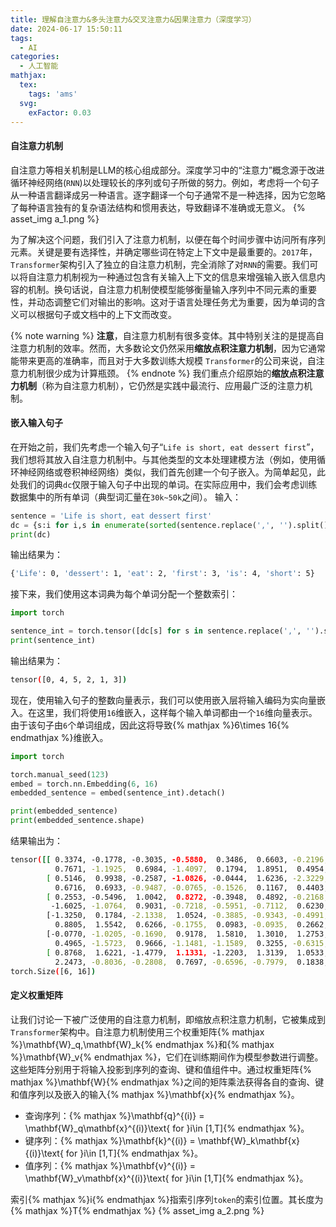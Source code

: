```yaml
---
title: 理解自注意力&多头注意力&交叉注意力&因果注意力（深度学习）
date: 2024-06-17 15:50:11
tags:
  - AI
categories:
  - 人工智能
mathjax:
  tex:
    tags: 'ams'
  svg:
    exFactor: 0.03
---
```


#### 自注意力机制

自注意力等相关机制是LLM的核心组成部分。深度学习中的“注意力”概念源于改进循环神经网络(`RNN`)以处理较长的序列或句子所做的努力。例如，考虑将一个句子从一种语言翻译成另一种语言。逐字翻译一个句子通常不是一种选择，因为它忽略了每种语言独有的复杂语法结构和惯用表达，导致翻译不准确或无意义。
{% asset_img a_1.png  %}
<!-- more -->

为了解决这个问题，我们引入了注意力机制，以便在每个时间步骤中访问所有序列元素。关键是要有选择性，并确定哪些词在特定上下文中是最重要的。`2017`年，`Transformer`架构引入了独立的自注意力机制，完全消除了对`RNN`的需要。我们可以将自注意力机制视为一种通过包含有关输入上下文的信息来增强输入嵌入信息内容的机制。换句话说，自注意力机制使模型能够衡量输入序列中不同元素的重要性，并动态调整它们对输出的影响。这对于语言处理任务尤为重要，因为单词的含义可以根据句子或文档中的上下文而改变。

{% note warning %}
**注意**，自注意力机制有很多变体。其中特别关注的是提高自注意力机制的效率。然而，大多数论文仍然采用**缩放点积注意力机制**，因为它通常能带来更高的准确率，而且对于大多数训练大规模 `Transformer`的公司来说，自注意力机制很少成为计算瓶颈。
{% endnote %}
我们重点介绍原始的**缩放点积注意力机制**（称为自注意力机制），它仍然是实践中最流行、应用最广泛的注意力机制。

#### 嵌入输入句子

在开始之前，我们先考虑一个输入句子“`Life is short, eat dessert first`”，我们想将其放入自注意力机制中。与其他类型的文本处理建模方法（例如，使用循环神经网络或卷积神经网络）类似，我们首先创建一个句子嵌入。为简单起见，此处我们的词典`dc`仅限于输入句子中出现的单词。在实际应用中，我们会考虑训练数据集中的所有单词（典型词汇量在`30k~50k`之间）。
输入：
```python
sentence = 'Life is short, eat dessert first'
dc = {s:i for i,s in enumerate(sorted(sentence.replace(',', '').split()))}
print(dc)
```
输出结果为：
```bash
{'Life': 0, 'dessert': 1, 'eat': 2, 'first': 3, 'is': 4, 'short': 5}
```
接下来，我们使用这本词典为每个单词分配一个整数索引：
```python
import torch

sentence_int = torch.tensor([dc[s] for s in sentence.replace(',', '').split()])
print(sentence_int)
```
输出结果为：
```bash
tensor([0, 4, 5, 2, 1, 3])
```
现在，使用输入句子的整数向量表示，我们可以使用嵌入层将输入编码为实向量嵌入。在这里，我们将使用`16`维嵌入，这样每个输入单词都由一个`16`维向量表示。由于该句子由`6`个单词组成，因此这将导致{% mathjax %}6\times 16{% endmathjax %}维嵌入。
```python
import torch

torch.manual_seed(123)
embed = torch.nn.Embedding(6, 16)
embedded_sentence = embed(sentence_int).detach()

print(embedded_sentence)
print(embedded_sentence.shape)
```
结果输出为：
```bash
tensor([[ 0.3374, -0.1778, -0.3035, -0.5880,  0.3486,  0.6603, -0.2196, -0.3792,
          0.7671, -1.1925,  0.6984, -1.4097,  0.1794,  1.8951,  0.4954,  0.2692],
        [ 0.5146,  0.9938, -0.2587, -1.0826, -0.0444,  1.6236, -2.3229,  1.0878,
          0.6716,  0.6933, -0.9487, -0.0765, -0.1526,  0.1167,  0.4403, -1.4465],
        [ 0.2553, -0.5496,  1.0042,  0.8272, -0.3948,  0.4892, -0.2168, -1.7472,
         -1.6025, -1.0764,  0.9031, -0.7218, -0.5951, -0.7112,  0.6230, -1.3729],
        [-1.3250,  0.1784, -2.1338,  1.0524, -0.3885, -0.9343, -0.4991, -1.0867,
          0.8805,  1.5542,  0.6266, -0.1755,  0.0983, -0.0935,  0.2662, -0.5850],
        [-0.0770, -1.0205, -0.1690,  0.9178,  1.5810,  1.3010,  1.2753, -0.2010,
          0.4965, -1.5723,  0.9666, -1.1481, -1.1589,  0.3255, -0.6315, -2.8400],
        [ 0.8768,  1.6221, -1.4779,  1.1331, -1.2203,  1.3139,  1.0533,  0.1388,
          2.2473, -0.8036, -0.2808,  0.7697, -0.6596, -0.7979,  0.1838,  0.2293]])
torch.Size([6, 16])
```
#### 定义权重矩阵

让我们讨论一下被广泛使用的自注意力机制，即缩放点积注意力机制，它被集成到`Transformer`架构中。自注意力机制使用三个权重矩阵{% mathjax %}\mathbf{W}_q,\mathbf{W}_k{% endmathjax %}和{% mathjax %}\mathbf{W}_v{% endmathjax %}，它们在训练期间作为模型参数进行调整。这些矩阵分别用于将输入投影到序列的查询、键和值组件中。通过权重矩阵{% mathjax %}\mathbf{W}{% endmathjax %}之间的矩阵乘法获得各自的查询、键和值序列以及嵌入的输入{% mathjax %}\mathbf{x}{% endmathjax %}。
- 查询序列：{% mathjax %}\mathbf{q}^{(i)} = \mathbf{W}_q\mathbf{x}^{(i)}\text{ for }i\in [1,T]{% endmathjax %}。
- 键序列：{% mathjax %}\mathbf{k}^{(i)} = \mathbf{W}_k\mathbf{x}{(i)}\text{ for }i\in [1,T]{% endmathjax %}。
- 值序列：{% mathjax %}\mathbf{v}^{(i)} = \mathbf{W}_v\mathbf{x}^{(i)}\text{ for }i\in [1,T]{% endmathjax %}。

索引{% mathjax %}i{% endmathjax %}指索引序列`token`的索引位置。其长度为{% mathjax %}T{% endmathjax %}
{% asset_img a_2.png  %}